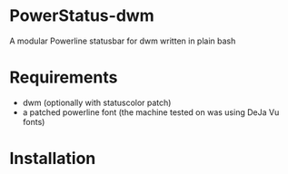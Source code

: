 # PowerStatus-dwm
 A modular Powerline statusbar for dwm written in plain bash

# Requirements
* dwm (optionally with statuscolor patch)
* a patched powerline font (the machine tested on was using DeJa Vu fonts)

# Installation

